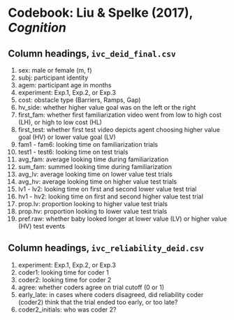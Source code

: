 # Codebook: Liu & Spelke (2017), *Cognition*

## Column headings, `ivc_deid_final.csv`

1. sex: male or female (m, f)
2. subj: participant identity
3. agem: participant age in months
4. experiment: Exp.1, Exp.2, or Exp.3
5. cost: obstacle type (Barriers, Ramps, Gap)
6. hv_side: whether higher value goal was on the left or the right
7. first_fam: whether first familiarization video went from low to high cost (LH), or high to low cost (HL)
8. first_test: whether first test video depicts agent choosing higher value goal (HV) or lower value goal (LV)
9. fam1 - fam6: looking time on familiarization trials
10. test1 - test6: looking time on test trials
11. avg_fam: average looking time during familiarization
12. sum_fam: summed looking time during familiarization
13. avg_lv: average looking time on lower value test trials
14. avg_hv: average looking time on higher value test trials
15. lv1 - lv2: looking time on first and second lower value test trial
16. hv1 - hv2: looking time on first and second higher value test trial
17. prop.lv: proportion looking to higher value test trials
18. prop.hv: proportion looking to lower value test trials
19. pref.raw: whether baby looked longer at lower value (LV) or higher value (HV) test events

## Column headings, `ivc_reliability_deid.csv`

1. experiment: Exp.1, Exp.2, or Exp.3
2. coder1: looking time for coder 1
3. coder2: looking time for coder 2
5. agree: whether coders agree on trial cutoff (0 or 1)
6. early_late: in cases where coders disagreed, did reliability coder (coder2) think that the trial ended too early, or too late?
7. coder2_initials: who was coder 2?
